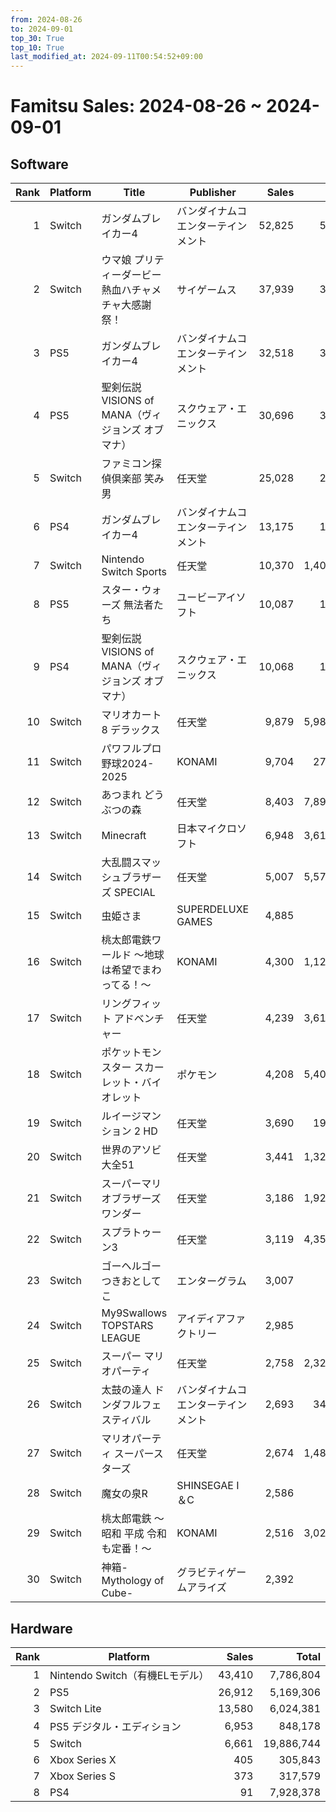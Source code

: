 ```yaml
---
from: 2024-08-26
to: 2024-09-01
top_30: True
top_10: True
last_modified_at: 2024-09-11T00:54:52+09:00
---
```

# Famitsu Sales: 2024-08-26 ~ 2024-09-01
## Software
| Rank | Platform | Title | Publisher | Sales | Total | Rate | New |
| -: | -- | -- | -- | -: | -: | -: | -- |
| 1 | Switch | ガンダムブレイカー4 | バンダイナムコエンターテインメント | 52,825 | 52,825 | 20% |  |
| 2 | Switch | ウマ娘 プリティーダービー 熱血ハチャメチャ大感謝祭！ | サイゲームス | 37,939 | 37,939 | 40% |  |
| 3 | PS5 | ガンダムブレイカー4 | バンダイナムコエンターテインメント | 32,518 | 32,518 | 20% |  |
| 4 | PS5 | 聖剣伝説 VISIONS of MANA（ヴィジョンズ オブ マナ） | スクウェア・エニックス | 30,696 | 30,696 | 40% |  |
| 5 | Switch | ファミコン探偵倶楽部 笑み男 | 任天堂 | 25,028 | 25,028 | 40% |  |
| 6 | PS4 | ガンダムブレイカー4 | バンダイナムコエンターテインメント | 13,175 | 13,175 | 20% |  |
| 7 | Switch | Nintendo Switch Sports | 任天堂 | 10,370 | 1,406,998 | 20% |  |
| 8 | PS5 | スター・ウォーズ 無法者たち | ユービーアイソフト | 10,087 | 10,087 | 60% |  |
| 9 | PS4 | 聖剣伝説 VISIONS of MANA（ヴィジョンズ オブ マナ） | スクウェア・エニックス | 10,068 | 10,068 | 40% |  |
| 10 | Switch | マリオカート8 デラックス | 任天堂 | 9,879 | 5,981,060 | 20% |  |
| 11 | Switch | パワフルプロ野球2024-2025 | KONAMI | 9,704 | 275,893 | 20% |  |
| 12 | Switch | あつまれ どうぶつの森 | 任天堂 | 8,403 | 7,893,922 | 20% |  |
| 13 | Switch | Minecraft | 日本マイクロソフト | 6,948 | 3,619,608 | 20% |  |
| 14 | Switch | 大乱闘スマッシュブラザーズ SPECIAL | 任天堂 | 5,007 | 5,575,528 | 20% |  |
| 15 | Switch | 虫姫さま | SUPERDELUXE GAMES | 4,885 | 4,885 | 60% |  |
| 16 | Switch | 桃太郎電鉄ワールド 〜地球は希望でまわってる！〜 | KONAMI | 4,300 | 1,129,353 | 20% |  |
| 17 | Switch | リングフィット アドベンチャー | 任天堂 | 4,239 | 3,616,977 | 20% |  |
| 18 | Switch | ポケットモンスター スカーレット・バイオレット | ポケモン | 4,208 | 5,403,009 | 20% |  |
| 19 | Switch | ルイージマンション 2 HD | 任天堂 | 3,690 | 190,858 | 20% |  |
| 20 | Switch | 世界のアソビ大全51 | 任天堂 | 3,441 | 1,321,274 | 20% |  |
| 21 | Switch | スーパーマリオブラザーズ ワンダー | 任天堂 | 3,186 | 1,922,455 | 20% |  |
| 22 | Switch | スプラトゥーン3 | 任天堂 | 3,119 | 4,358,294 | 20% |  |
| 23 | Switch | ゴーヘルゴー つきおとしてこ | エンターグラム | 3,007 | 3,007 | 40% |  |
| 24 | Switch | My9Swallows TOPSTARS LEAGUE | アイディアファクトリー | 2,985 | 2,985 | 40% |  |
| 25 | Switch | スーパー マリオパーティ | 任天堂 | 2,758 | 2,328,868 | 20% |  |
| 26 | Switch | 太鼓の達人 ドンダフルフェスティバル | バンダイナムコエンターテインメント | 2,693 | 347,888 | 20% |  |
| 27 | Switch | マリオパーティ スーパースターズ | 任天堂 | 2,674 | 1,486,338 | 20% |  |
| 28 | Switch | 魔女の泉R | SHINSEGAE I＆C | 2,586 | 2,586 | 40% |  |
| 29 | Switch | 桃太郎電鉄 〜昭和 平成 令和も定番！〜 | KONAMI | 2,516 | 3,020,617 | 20% |  |
| 30 | Switch | 神箱-Mythology of Cube- | グラビティゲームアライズ | 2,392 | 2,392 | 60% |  |

## Hardware
| Rank | Platform | Sales | Total |
| -: | -- | -: | -: |
| 1 | Nintendo Switch（有機ELモデル） | 43,410 | 7,786,804 |
| 2 | PS5 | 26,912 | 5,169,306 |
| 3 | Switch Lite | 13,580 | 6,024,381 |
| 4 | PS5 デジタル・エディション | 6,953 | 848,178 |
| 5 | Switch | 6,661 | 19,886,744 |
| 6 | Xbox Series X | 405 | 305,843 |
| 7 | Xbox Series S | 373 | 317,579 |
| 8 | PS4 | 91 | 7,928,378 |